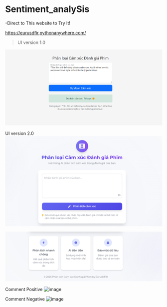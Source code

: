 # Sentiment_analySis

-Direct to This website to Try It!

 https://eurusdfir.pythonanywhere.com/

> UI version 1.0

![alt text](image.png)

UI version 2.0
![alt text](image-1.png)

![alt text](image-2.png)

Comment Positive
![image](https://github.com/user-attachments/assets/68f76b33-56fd-4434-87f5-b7af816074db)

Comment Negative
![image](https://github.com/user-attachments/assets/d20cdc13-8fcd-4fdd-ab36-870a8d0fada4)

